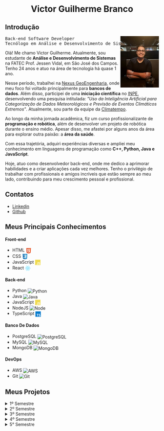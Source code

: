 <div align="center">
  <h1>Victor Guilherme Branco</h1>
</div>

## Introdução

<img align="right" src='/assets/Foto Pessoal.jpg' width="25%" />
<p align="left" width="65%">
<pre>
Back-end Software Developer  
Tecnólogo em Análise e Desenvolvimento de Sistemas
</pre>
</p>

Olá! Me chamo Victor Guilherme. Atualmente, sou estudante de **Análise e Desenvolvimento de Sistemas** na FATEC Prof. Jessen Vidal, em São José dos Campos. Tenho 24 anos e atuo na área de tecnologia há quase 1 ano.

Nesse período, trabalhei na [Nexus GeoEngenharia](https://www.nexusbr.com/pt_br/), onde meu foco foi voltado principalmente para **bancos de dados**. Além disso, participei de uma **iniciação científica** no [INPE](https://www.gov.br/inpe/pt-br), desenvolvendo uma pesquisa intitulada: *"Uso da Inteligência Artificial para Categorização de Dados Meteorológicos e Previsão de Eventos Climáticos Extremos"*. Atualmente, sou parte da equipe da [Climatempo](https://www.climatempo.com.br/).

Ao longo da minha jornada acadêmica, fiz um curso profissionalizante de **programação e robótica**, além de desenvolver um projeto de robótica durante o ensino médio. Apesar disso, me afastei por alguns anos da área para explorar outra paixão: a **área da saúde**.

Com essa trajetória, adquiri experiências diversas e ampliei meu conhecimento em linguagens de programação como **C++, Python, Java e JavaScript**.  

Hoje, atuo como desenvolvedor back-end, onde me dedico a aprimorar habilidades e a criar aplicações cada vez melhores. Tenho o privilégio de trabalhar com profissionais e amigos incríveis que estão sempre ao meu lado, contribuindo para meu crescimento pessoal e profissional.


## Contatos
- [Linkedin](https://www.linkedin.com/in/victor-guilherme-branco-portela-323386190/)
- [Github](https://github.com/VictorGuui)

## Meus Principais Conhecimentos
#### Front-end
- HTML <img align="center" alt="HTML" height="18" width="18" src="https://raw.githubusercontent.com/devicons/devicon/master/icons/html5/html5-original.svg">
- CSS <img align="center" alt="CSS" height="18" width="18" src="https://raw.githubusercontent.com/devicons/devicon/master/icons/css3/css3-original.svg">
- JavaScript <img align="center" alt="JS" height="18" width="18" src="https://raw.githubusercontent.com/devicons/devicon/master/icons/javascript/javascript-plain.svg">
- React <img align="center" alt="React" height="18" width="18" src="https://raw.githubusercontent.com/devicons/devicon/master/icons/react/react-original.svg">

#### Back-end
- Python <img align="center" alt="Python" height="18" width="18" src="https://cdn.jsdelivr.net/gh/devicons/devicon@latest/icons/python/python-original.svg" />
- Java <img align="center" alt="Java" height="18" width="18" src="https://cdn.jsdelivr.net/gh/devicons/devicon@latest/icons/java/java-original.svg" />
- JavaScript <img align="center" alt="JS" height="18" width="18" src="https://raw.githubusercontent.com/devicons/devicon/master/icons/javascript/javascript-plain.svg">
- NodeJS <img align="center" alt="Node" height="18" width="18" src="https://cdn.jsdelivr.net/gh/devicons/devicon@latest/icons/nodejs/nodejs-plain-wordmark.svg" />
- TypeScript <img align="center" alt="Ts" height="18" width="18" src="https://raw.githubusercontent.com/devicons/devicon/master/icons/typescript/typescript-plain.svg">
  
#### Banco De Dados
- PostgreSQL <img align="center" alt="PostgreSQL" height="18" width="18" src="https://cdn.jsdelivr.net/gh/devicons/devicon@latest/icons/postgresql/postgresql-original.svg" />
- MySQL <img align="center" alt="MySQL" height="18" width="18" src="https://cdn.jsdelivr.net/gh/devicons/devicon@latest/icons/mysql/mysql-original.svg" />
- MongoDB <img align="center" alt="MongoDB" height="18" width="18" src="https://cdn.jsdelivr.net/gh/devicons/devicon@latest/icons/mongodb/mongodb-original.svg" />

#### DevOps
- AWS <img align="center" alt="AWS" height="18" width="18" src="https://cdn.jsdelivr.net/gh/devicons/devicon@latest/icons/amazonwebservices/amazonwebservices-plain-wordmark.svg" />
- Git <img align="center" alt="Git" height="18" width="18" src="https://cdn.jsdelivr.net/gh/devicons/devicon@latest/icons/git/git-original.svg" />

## Meus Projetos
<details>
<summary>1º Semestre</summary>
</br>

**Data:** *2° Semestre de  2022*</br></br>
**Empresa:** *FATEC São José dos Campos - SP*</br>
- **Área de Atuação:** Educação superior tecnológica.</br></br>

**Professores responsáveis:** *Jean Carlos e Egydio* </br></br>
**Desafio:** Um ambiente academico onde contem inumeros laboratórios precisa de uma forma de saber quais computadores estão com a execução debilitada, saber quais os problemas, e o tecnico precisa informar quais computadores estão em manutenção, quais ja estão restaurados, tudo isso de uma forma visual e fluida Desafio: Realizar a identificação de falhas nos equipamentos dos laboratórios de informática da FATEC-SJC, visando a abertura de solicitações internas para que as devidas correções sejam aplicadas de forma ágil e eficaz.</br>

**Solução:** Para resolver o problema sugerido, criamos uma solução que facilita a abertura de chamados para o tecnico, e tambem possibilita a vizualização rapida do tecnico para saber quais maquinas estão em cada sala, e tambem seu estado, podendo ser personalizado.</br></br>

**GitHub:** [mirageGroup](https://github.com/MirageGroup/API_MirageGroup)</br></br>

<div align="center">

<img src="./assets/mvp-sprint4.gif" alt="aplicação rodando" width="600" height="450">
</div>

### Tecnologias Utilizadas

- **HTML5 & CSS**: Utilizados para criar uma interface web intuitiva e responsiva, que facilita a navegação e uso da aplicação pelos técnicos.
- **JavaScript**: Responsável por tornar a aplicação interativa, oferecendo funcionalidades dinâmicas como o drag and drop para reorganizar os computadores.
- **Flask**: Utilizado no backend para gerenciamento das requisições, integração com o banco de dados e execução das funcionalidades principais da aplicação.
- **MySQL**: Banco de dados utilizado para armazenar todas as informações sobre os chamados técnicos, o estado das máquinas e o histórico de manutenção.
- **AWS**: Plataforma na nuvem que hospeda a aplicação, garantindo sua escalabilidade e segurança.

---

### Contribuições Pessoais

Minhas principais contribuições no projeto foram:

- Implementação das **Especificações dos laboratórios**, criando uma integração que demonstrava ao usuário qual a configuração o laboratório possuia e na tela do admin a possibilidade de alterar os componentes caso necessário assim realizando o controle junto ao **MySQL**.
- Desenvolvimento da funcionalidade de **Admin**, que permitia criar e gerenciar a hierarquia entre usuarios. Trabalhei diretamente na interação entre o frontend e o backend, garantindo que os chamados fossem armazenados corretamente no **MySQL** e acesso correto a cada usuário.

---

### Hard Skills

- **HTML5**: Desenvolvimento de interfaces web de forma estruturada. Proeficiência: (7/10).
- **CSS**: Estilização básica de elementos com foco em responsividade e usabilidade. Proeficiência: (6/10).
- **Python**: Criação de interatividade entre o Back-end e o banco de dados. Proeficiência: (09/10).
- **Flask**: Implementação de rotas e APIs para comunicação entre o frontend e o backend. Proeficiência: (9/10).
- **MySQL**: Gerenciamento de banco de dados relacional com consultas e manipulação de dados. Proeficiência: (10/10).
- **AWS**: Implementação de soluções escaláveis na nuvem. Proeficiência: (08/10).

---

### Soft Skills

- **Comunicação**: Durante o projeto, conduzi diversas reuniões com a equipe para alinhar as expectativas e garantir que os objetivos fossem cumpridos.
- **Trabalho em equipe**: Atuei colaborativamente com outros desenvolvedores e técnicos, garantindo que todos os componentes do projeto fossem integrados de forma eficiente.
- **Gestão de tempo**: Apliquei técnicas de priorização para garantir que as funcionalidades críticas fossem entregues dentro dos prazos estabelecidos pelo cronograma Scrum.

</details>

<details>
<summary>2º Semestre</summary>
</br>

**Data:** *Fevereiro/2023*</br></br>
**Empresa:** *FATEC São José dos Campos - SP*</br>
- **Área de Atuação:** Educação superior tecnológica.</br></br>

**Professores responsáveis:** *Juliano Bertoti e Cláudio* </br></br>
**Desafio:**  O professor enfrentava um problema no gerenciamento de turmas e alunos nas atividades escolares. O portal disponibilizado era limitado e instável, tornando desafiador para o professor acompanhar o desempenho dos alunos de forma eficiente, afetando a organização e o acompanhamento do ensino. O desafio proposto envolvia a necessidade de disponibilizar ao professor um aplicativo desktop em Java, que permitisse o gerenciamento eficiente das turmas e alunos de uma escola.</br>

**Solução:**   Como solução para o problema, foi acordado com o cliente que minha equipe desenvolveria o WeClass, um aplicativo de uso exclusivo do docente, no qual ele poderia criar tarefas, controlar as entregas e monitorar o desempenho da turma e dos alunos.</br></br>

**GitHub:** [mirageGroup](https://github.com/MirageGroup/API_MirageGroup_2sem)</br></br>
  
![SegundaAPI](https://github.com/MirageGroup/API_MirageGroup_2sem/assets/56747051/0679c30b-f9d5-464e-81de-0c84bfbf7ad9)

### Tecnologias Utilizadas

- ** Java**: Linguagem de programação base do projeto, utilizada para desenvolver toda a lógica de funcionamento do sistema.
- **Java Swing**: Responsável por criar as interfaces gráficas e torná-la viável para uso interativo.
- **MySQL**: Banco de dados utilizado para armazenar todas as informações sobre os alunos e burocracias escolares.

---

### Contribuições Pessoais

Minhas principais contribuições no projeto foram:

- Foi a API que mais contribuí para concretização do desafio proposto pelo cliente, fui responsável por boa parte das tasks onde era necessário fazer as abas de Alunos, Atividades e cadastro de notas, realizei tanto o back-end quanto front-end
- Tive o papel de coordenar as pessoas como Scrum Master e realizei boa parte do desenvolvimento das funcionalidades
---

### Hard Skills

- **Java**: Desenvolvimento da lógica orientada a objetos. Proeficiência: (10/10).
- **Java Swing**: Estilização e criação de componentes para interface. Proeficiência: (9/10).
- **MySql**: Criação de um banco de dados relacional. Proeficiência: (10/10).

---

### Soft Skills

- **Comunicação**: Durante o projeto, conduzi todas as reuniões com a equipe para alinhar as expectativas e garantir que os objetivos fossem cumpridos.
- **Resiliência**: Enfrentei desafios para me adaptar ao ritmo de trabalho do grupo e superar dificuldades técnicas, mantendo a motivação e o foco.
- **Trabalho em equipe**: Atuei com outros desenvolvedores e técnicos, garantindo que todos os componentes do projeto fossem integrados de forma eficiente.
- **Gestão de tempo**: Apliquei técnicas de priorização para garantir que as funcionalidades críticas fossem entregues dentro dos prazos estabelecidos pelo cronograma Scrum.
- **Proatividade**: Tomei frente ao desenvolvimento e busquei me especializar naquilo para ajudar meu time.

</details>

<details>
<summary>3º Semestre</summary>
</br>

**Data:** *Agosto/2023*</br></br>
**Empresa:** *Ionic-Health*</br>
- **Área de Atuação:** Tecnologia para saúde, viabiliza a assistência médica por meio de tecnologias de automação e integração, fornecendo soluções de tecnologias remotas e de relatórios para a área da saúde.

**Professores responsáveis:** *Fernando Massanori e Cláudio*</br></br>
**Desafio:** A Ionic Health apresentava dificuldades para rastrear e gerenciar suas atividades de forma eficiente, portanto, precisava de uma plataforma que organizasse e documentasse os processos regulatórios da empresa. O desafio proposto envolvia a necessidade de disponibilizar uma plataforma web unificada que permitisse à empresa gerenciar, monitorar e documentar cada etapa de seus processos regulatórios.</br>

**Solução:** Como solução, a equipe desenvolveu uma interface de usuário intuitiva e amigável, oferecendo fácil navegação pela plataforma e permitindo aos usuários gerenciar todos os seus processos regulatórios, monitorá-los em tempo real, documentar todas as etapas desses processos, acompanhar os prazos e gerar relatórios detalhados.</br></br>

**GitHub:** [mirageGroup](https://github.com/MirageGroup/API_MirageGroup_3sem)</br></br>
  
[<img src="https://img.youtube.com/vi/lc2X6gtJVtY/maxresdefault.jpg" width="600" height="400" />](https://youtu.be/lc2X6gtJVtY)

### Tecnologias Utilizadas

- **Typescript**: Linguagem utilizada para desenvolver a aplicação.
- **NodeJs**: Responsável por criar o servidor e como ambiente de execução.
- **MySQL**: Banco de dados utilizado para armazenar todas as informações sobre as evidências, usuários e processos.
- **React**: Biblioteca de javascript para estilizar e componentizar a interface.
---

### Contribuições Pessoais

Minhas principais contribuições no projeto foram:

- Nessa API eu não consegui colaborar da forma como eu deveria pois foi um momento eu que eu estava realizando dois estagios ao mesmo tempo portanto não pude contribuir muito com funcionalidades.
- Colaborei com o desenvolvimento do projeto mais como um overview e auxiliando os demais quando necessário.
- Rota de inserção de usuários.
- Ajudei na organização do time e na aplicação do Scrum 

---

### Hard Skills

- **NodeJs**: Framework para backend. Proeficiência: (07/10).
- **Typescript**: Linguagem de desenvolvimento. Proeficiência: (08/10).
- **MySql**: Criação de um banco de dados relacional. Proeficiência: (08/10).
- **React**: Biblioteca de javascript. Proeficiência: (6/10).

---

### Soft Skills

- **Comunicação**: Durante o projeto, conduzi reuniões com a equipe, opinando sempre sobre o desenvolvimento do projeto com minhas experiencias adquiridas nos estágios que eu realizava na mesma época.
- **Gestão de tempo**: Apliquei técnicas de priorização de tempo para tentar conciliar minha rotina e auxiliei os demais em suas tarefas.
- **Resolução de problemas**: Com minha base de conhecimento não enfrentei dificuldade nas realizações das tarefas e a documentação foi muito útil

</details>

<details>
<summary>4º Semestre</summary>
</br>

**Data:** *Feveiro/2024*</br></br>
**Empresa:** *SIATT*</br>
- **Área de Atuação:** Integração de sistemas de alto teor tecnológico, fornecendo soluções para demandas dos setores de defesa e aeroespacial.

**Professores responsáveis:** *Fabiano Sabha e Juliana*</br></br>
**Desafio:** A empresa precisava lidar com equipes cada vez maiores no contexto pós-pandemia e apresentava dificuldades para coordenar o agendamento de reuniões. A falta de uma plataforma unificada para o gerenciamento das reuniões resultava em desorganização e tempo excessivo gasto em processos manuais. O desafio proposto foi desenvolver um portal que solucionasse os problemas de coordenação e agendamento de reuniões levando em consideração diferentes times, formatos (presencial, online, hibrido) e disponibilidades.</br>

**Solução:** A proposta de solução foi o desenvolvimento de um portal web intuitivo e funcional, capaz de agendar reuniões de diferentes categorias e em diferentes níveis de permissão, automatizando o processo e reduzindo o tempo gasto na atividade. Além disso, o portal oferece um formulário pré-preenchido para as atas, permitindo que os participantes registrem facilmente os pontos discutidos e as decisões tomadas durante o encontro.</br></br>

**GitHub:** [mirageGroup](https://github.com/MirageGroup/API_MirageGroup_4sem)</br></br>
  
### Tecnologias Utilizadas

- **Typescript**: Linguagem utilizada para desenvolver a aplicação.
- **NodeJs**: Responsável por criar o servidor e como ambiente de execução.
- **MySQL**: Banco de dados utilizado para armazenar todas as informações sobre os usuários e histórico de reuniões.
- **React**: Biblioteca de javascript para estilizar e componentizar a interface.
---

### Contribuições Pessoais

Minhas principais contribuições no projeto foram:

- Realizar algumas validações para o usuários, reuniões e salas de reuniões como na exclusão de dados e instâncias realizadas pelo usuário.
- Criação da funcionalidade de login tanto no backend quanto no frontend
- Ajudei na organização do time e na aplicação do Scrum 

---

### Hard Skills

- **NodeJs**: Framework para backend. Proeficiência: (9/10).
- **Typescript**: Linguagem de desenvolvimento. Proeficiência: (9/10).
- **MySql**: Criação de um banco de dados relacional. Proeficiência: (10/10).
- **React**: Biblioteca de javascript. Proeficiência: (6/10).

---

### Soft Skills

- **Comunicação**: Durante o projeto o auxiliei diversas vezes no time o papel de Scrum master e auxiliando o time para a entrega e conduzindo reuniões.
- **Colaboração e integração**: Ao nos juntarmos ao novo time, precisei me adaptar ao ritmo e aos processos deles para garantir que a união fosse produtiva.
- **Gestão de tempo**: Colaborei na delegação das tasks para otimizar o desenvolvimento e equilibrio entre o estágio na Climatempo e a faculdade.
- **Resolução de problemas** – Tive um papel especifico para tomadas de decisões na equipe, execução e solução de alguns desafios.
- **Adaptabilidade**: Durante o projeto, tive que aprender a lidar com resiliência pois eu precisava lidar com coisas novas para mim tanto do lado da faculdade quanto do serviço e a Gestão do Estresse pois foi necessario algumas mudanças bruscas no desenvolviemento.

</details>

<details>
  <summary>5° Semestre</summary>
  </br>

  **Data:** *Agosto/2024*</br></br>
  **Empresa Parceira:** Kersys. <br>
   - **Área de Atuação:** Desenvolvimento de softwares de gestão para as áreas florestais e do agronegócio.</br></br>
  
  **Professores Reponsáveis:** M2: Jean Costa P2: Gerson da Penha<br><br>

  **Desafio:** O problema apresentado pelo cliente envolvia a dificuldade dos produtores rurais para monitorar as condições climáticas de suas áreas de cultivo e acompanhar as mudanças climáticas que afetavam diretamente a produtividade agrícola. O desafio consistia em desenvolver uma solução para monitoramento climático em áreas de cultivo, onde o cliente precisava visualizar informações sobre a variação de clima em tempo real, com notificações para condições extremas que poderiam afetar a lavoura.

**Solução:** A proposta de solução foi o desenvolvimento de um aplicativo mobile que permite aos usuários cadastrar seus pontos e acompanhar via gráficos a variação da pluviometria e da temperatura, emitindo notificações e alertas em caso de situações críticas.

  
  **GitHub:** [GitHub do Projeto](https://github.com/MirageGroup/API_MirageGroup_5_Semestre) 

  ### Projeto do quinto semestre: ClimaMonitor <br>
  Para ver o video da aplicação baixe [aqui](https://github.com/VictorGuui/TG1-VictorBranco/raw/refs/heads/main/assets/api5_2.mp4)
  
### Tecnologias utilizadas:

  * Typescript: Desenvolvimento tanto do frontend quanto do backend.
  * React Native: Desenvolvimento do aplicativo mobile
  * NodeJS: Backend responsável pela lógica de negócio e integração com outros serviços.
  * Firebase: Armazenamento dos dados dos locais e cultivos.
  * Leaflet: Exibição de mapa interativo para seleção e visualização de locais.
  * MySQL: Armazenamento dos dados dos usuários.
  
### Contribuições Pessoais:

  Fui responsável pelo desenvolvimento completo do back-end, incluindo a implementação de um CRUD para gerenciamento de usuários e plantações. Aprimorei minhas habilidades ao integrar o Firebase, garantindo uma conexão eficiente mesmo em condições de baixo acesso à rede. Além disso, apliquei a arquitetura hexagonal para organizar as pastas, promovendo um design mais escalável e modular.
  
### Hard Skills:
  
**React Native:** Experiência inicial com desenvolvimento mobile e criação de alguns componentes básicos. Proeficiência: (06/10).
**Typescript:** Organização de código no frontend e backend. Proeficiência: (09/10).
**NodeJS:** Lógica backend e manipulação de rotas para a comunicação com o frontend. Proeficiência: (09/10).
**MySQL:** Manipulação de dados de usuários por meio de operações CRUD. Proeficiência: (10/10).
**Firebase:** Manipulação de dados das plantações por meio de operações CRUD e acesso a um banco de dados NOSQL. Proeficiência: (08/10).
  
  
### Soft Skills:

  * Aprendizado rápido: Precisei me adaptar para aplicar os conceitos novos de React Native de forma rápida para desenvolver alguns componentes do aplicativo.
  * Gestão de tempo: Como estava lidando com algumas tecnologias novas e lidando com a pressão do serviço precisei me adaptar muito bem para conciliar tudo e precisei organizar meu tempo de forma eficiente para cumprir os prazos.
  * Resiliência: Enfrentei algumas dificuldades técnicas relacionadas a conexão do banco de dados Firebase e precisei persistir na busca por soluções.
  * Proatividade: Tomei a iniciativa de sugerir melhorias nos critérios para aplicação no geral, assim como tomei a frente e resolvi os maiores impedimentos que teriamos que seria a conexão a um novo banco de dados onde não teriamos o conhecimento na faculdade.
  
  
</details>
